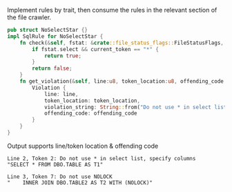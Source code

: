 Implement rules by trait, then consume the rules in the relevant section of the file crawler.

```Rust
pub struct NoSelectStar {}
impl SqlRule for NoSelectStar {
    fn check(&self, fstat: &crate::file_status_flags::FileStatusFlags, current_token: &str) -> bool {
        if fstat.select && current_token == "*" {
            return true;
        }
        return false;
    }
    fn get_violation(&self, line:u8, token_location:u8, offending_code: Vec<String>) -> Violation {
        Violation { 
            line: line, 
            token_location: token_location, 
            violation_string: String::from("Do not use * in select list, specify columns"), 
            offending_code: offending_code 
        }
    }
}
```

Output supports line/token location & offending code
```
Line 2, Token 2: Do not use * in select list, specify columns
"SELECT * FROM DBO.TABLE AS T1"

Line 3, Token 7: Do not use NOLOCK
"    INNER JOIN DBO.TABLE2 AS T2 WITH (NOLOCK)"
```
